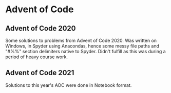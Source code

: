 # Advent of Code 

## Advent of Code 2020
Some solutions to problems from Advent of Code 2020. Was written on Windows, in Spyder using Anacondas, hence some messy file paths and "#%%" section delimiters native to Spyder. Didn't fulfill as this was during a period of heavy course work. 

## Advent of Code 2021
Solutions to this year's AOC were done in Notebook format. 
